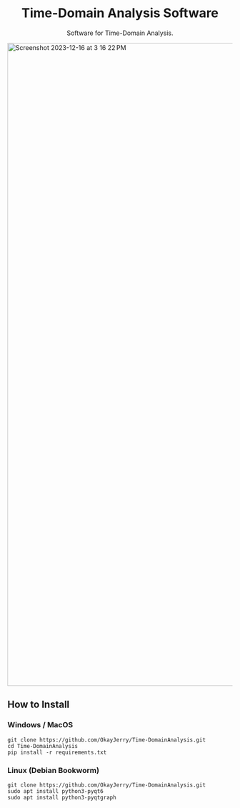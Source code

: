 <h1 align="center">Time-Domain Analysis Software</h1>
<p align="center">
Software for Time-Domain Analysis.
</p>

<img width="1440" alt="Screenshot 2023-12-16 at 3 16 22 PM" src="https://github.com/OkayJerry/Time-DomainAnalysis/assets/70593138/06ce5ca9-97a9-494a-80ed-03362e1123f9">

## How to Install
### Windows / MacOS
```
git clone https://github.com/OkayJerry/Time-DomainAnalysis.git
cd Time-DomainAnalysis
pip install -r requirements.txt
```

### Linux (Debian Bookworm)
```
git clone https://github.com/OkayJerry/Time-DomainAnalysis.git
sudo apt install python3-pyqt6
sudo apt install python3-pyqtgraph
```
